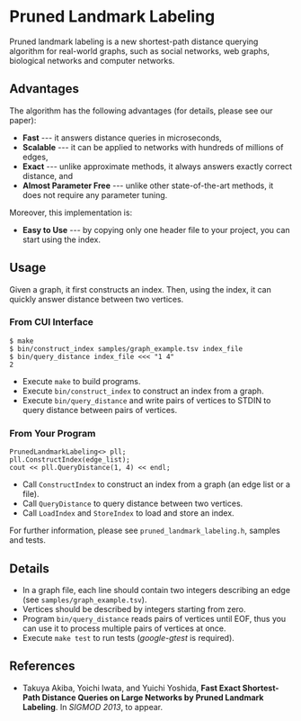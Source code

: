 Pruned Landmark Labeling
========================

Pruned landmark labeling is a new shortest-path distance querying algorithm for real-world graphs, such as social networks, web graphs, biological networks and computer networks.

## Advantages
The algorithm has the following advantages (for details, please see our paper):

* **Fast** --- it answers distance queries in microseconds,
* **Scalable** --- it can be applied to networks with hundreds of millions of edges,
* **Exact** --- unlike approximate methods, it always answers exactly correct distance, and
* **Almost Parameter Free** --- unlike other state-of-the-art methods, it does not require any parameter tuning.

Moreover, this implementation is:

* **Easy to Use** --- by copying only one header file to your project, you can start using the index.

## Usage
Given a graph, it first constructs an index. Then, using the index, it can quickly answer distance between two vertices.

### From CUI Interface

    $ make
    $ bin/construct_index samples/graph_example.tsv index_file
    $ bin/query_distance index_file <<< "1 4"
    2

* Execute `make` to build programs.
* Execute `bin/construct_index` to construct an index from a graph.
* Execute `bin/query_distance` and write pairs of vertices to STDIN to query distance between pairs of vertices.



### From Your Program

    PrunedLandmarkLabeling<> pll;
    pll.ConstructIndex(edge_list);
    cout << pll.QueryDistance(1, 4) << endl;

* Call `ConstructIndex` to construct an index from a graph (an edge list or a file).
* Call `QueryDistance` to query distance between two vertices.
* Call `LoadIndex` and `StoreIndex` to load and store an index.

For further information, please see `pruned_landmark_labeling.h`, samples and tests.

## Details

* In a graph file, each line should contain two integers describing an edge (see `samples/graph_example.tsv`).
* Vertices should be described by integers starting from zero.
* Program `bin/query_distance` reads pairs of vertices until EOF, thus you can use it to process multiple pairs of vertices at once.
* Execute `make test` to run tests (*google-gtest* is required).

## References

* Takuya Akiba, Yoichi Iwata, and Yuichi Yoshida, **Fast Exact Shortest-Path Distance Queries on Large Networks by Pruned Landmark Labeling**.
In *SIGMOD 2013*, to appear.
